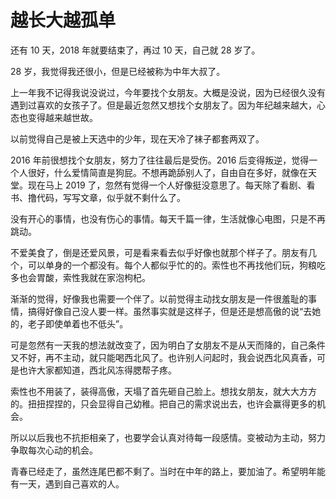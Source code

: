 # 越长大越孤单

还有 10 天，2018 年就要结束了，再过 10 天，自己就 28 岁了。

28 岁，我觉得我还很小，但是已经被称为中年大叔了。

上一年我不记得我说没说过，今年要找个女朋友。大概是没说，因为已经很久没有遇到过喜欢的女孩子了。但是最近忽然又想找个女朋友了。因为年纪越来越大，心态也变得越来越世故。

以前觉得自己是被上天选中的少年，现在天冷了袜子都套两双了。

2016 年前很想找个女朋友，努力了往往最后是受伤。2016 后变得叛逆，觉得一个人很好，什么爱情简直是狗屁。不想再跪舔别人了，自由自在多好，就像在天堂。现在马上 2019 了，忽然有觉得一个人好像挺没意思了。每天除了看剧、看书、撸代码，写写文章，似乎就不剩什么了。

没有开心的事情，也没有伤心的事情。每天千篇一律，生活就像心电图，只是不再跳动。

不爱美食了，倒是还爱风景，可是看来看去似乎好像也就那个样子了。朋友有几个，可以单身的一个都没有。每个人都似乎忙的的。索性也不再找他们玩，狗粮吃多也会胃酸，索性我就在家泡枸杞。

渐渐的觉得，好像我也需要一个伴了。以前觉得主动找女朋友是一件很羞耻的事情，搞得好像自己没人要一样。虽然事实就是这样子，但是还是想高傲的说“去她的，老子即使单着也不低头”。

可是忽然有一天我的想法就改变了，因为明白了女朋友不是从天而降的，自己条件又不好，再不主动，就只能喝西北风了。也许别人问起时，我会说西北风真香，可是也许大家都知道，西北风冻得腮帮子疼。

索性也不用装了，装得高傲，天塌了首先砸自己脸上。想找女朋友，就大大方方的。扭扭捏捏的，只会显得自己幼稚。把自己的需求说出去，也许会赢得更多的机会。

所以以后我也不抗拒相亲了，也要学会认真对待每一段感情。变被动为主动，努力争取每次心动的机会。

青春已经走了，虽然连尾巴都不剩了。当时在中年的路上，要加油了。希望明年能有一天，遇到自己喜欢的人。
